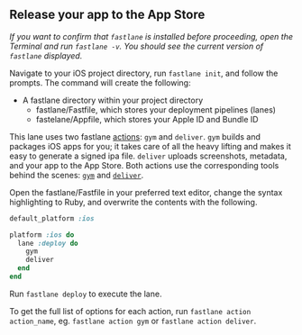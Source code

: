 ## Release your app to the App Store

*If you want to confirm that `fastlane` is installed before proceeding, open the Terminal and run `fastlane -v`. You should see the current version of `fastlane` displayed.*

Navigate to your iOS project directory, run `fastlane init`, and follow the prompts. The command will create the following:

- A fastlane directory within your project directory
  - fastlane/Fastfile, which stores your deployment pipelines (lanes)
  - fastelane/Appfile, which stores your Apple ID and Bundle ID

This lane uses two fastlane [actions](https://github.com/fastlane/fastlane/blob/master/fastlane/docs/Actions.md): `gym` and `deliver`. `gym` builds and packages iOS apps for you; it takes care of all the heavy lifting and makes it easy to generate a signed ipa file. `deliver` uploads screenshots, metadata, and your app to the App Store. Both actions use the corresponding tools behind the scenes: [`gym`](https://github.com/fastlane/fastlane/tree/master/gym) and [`deliver`](https://github.com/fastlane/fastlane/tree/master/deliver).

Open the fastlane/Fastfile in your preferred text editor, change the syntax highlighting to Ruby, and overwrite the contents with the following.


```ruby
default_platform :ios

platform :ios do
  lane :deploy do
    gym
    deliver
  end
end
```

Run `fastlane deploy` to execute the lane.

To get the full list of options for each action, run `fastlane action action_name`, eg. `fastlane action gym` or `fastlane action deliver`.
